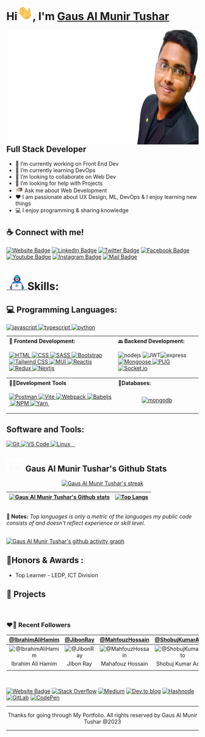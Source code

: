 <h1> Hi<img alt="Hi, I am Gaus Al Munir Tushar" src="./assets/hi.gif" width="40">, I'm <a href="https://gausalmunirtushar.me">Gaus Al Munir Tushar</a> </h1>
<img src="./assets/cover-photo.png" width="500" height="300" title="Gaus Al Munir Tushar" alt="Gaus Al Munir Tushar" align="right">
<h2>Full Stack Developer</h2>

-   🔭 I’m currently working on Front End Dev
-   🌱 I’m currently learning DevOps
-   👯 I’m looking to collaborate on Web Dev
-   🤔 I’m looking for help with Projects
-   <img alt="Message Me" src="./assets/message.gif" width="20"> Ask me about Web Development
-   ❤️ I am passionate about UX Design, ML, DevOps & I enjoy learning new things
-   💻 I enjoy programming & sharing knowledge

## :coffee: Connect with me! <br>

[![Website Badge](https://img.shields.io/badge/WebSite-000000?style=for-the-badge&logo=WebStorm&logoColor=white)](https://gausalmunirtushar.me/)
[![Linkedin Badge](https://img.shields.io/badge/LinkedIn-0077B5?style=for-the-badge&logo=linkedin&logoColor=white)](https://www.linkedin.com/in/gausalmunirtushar)
[![Twitter Badge](https://img.shields.io/badge/Twitter-1DA1F2?style=for-the-badge&logo=twitter&logoColor=white)](https://twitter.com/GausAlMunirTushar)
[![Facebook Badge](https://img.shields.io/badge/Facebook-1877F2?style=for-the-badge&logo=facebook&logoColor=white)](https://facebook.com/GausAlMunirTusharPro)
[![Youtube Badge](https://img.shields.io/badge/YouTube-FF0000?style=for-the-badge&logo=youtube&logoColor=white)](https://youtube.com/GausAlMunirTushar)
[![Instagram Badge](https://img.shields.io/badge/Instagram-E4405F?style=for-the-badge&logo=instagram&logoColor=white)](https://instagram.com/GausAlMunirTushar)
[![Mail Badge](https://img.shields.io/badge/Gmail-D14836?style=for-the-badge&logo=gmail&logoColor=white)](mailto:gausalmunirtushar@gmail.com)

# <img alt="Developer Gif" src="./assets/developer.gif" width="55"/>Skills:

## 💻 Programming Languages:

<p align="left">
 <a href="https://javascript.info" target="_blank"> <img src="https://img.shields.io/badge/javascript-%23323330.svg?style=for-the-badge&logo=javascript&logoColor=%23F7DF1E" alt="javascript"/> </a>
  <a href="https://www.typescriptlang.org/" target="_blank"> <img src="https://img.shields.io/badge/typescript-%23007ACC.svg?style=for-the-badge&logo=typescript&logoColor=white" alt="typescript" /> </a>
<a href="https://www.python.org" target="_blank"> <img src="https://img.shields.io/badge/python-3670A0?style=for-the-badge&logo=python&logoColor=ffdd54" alt="python" /> </a>
 </p>

<table align="center">
   <tr align="left">
    <th> <b>🚶 Frontend Development: </b></th> 
    <th> <b>🔙 Backend Development: </b></th>
   </tr>
  <tr>
    <td>
     <p align=""> <a href="" target="_blank"> <img src="https://img.shields.io/badge/html5-%23E34F26.svg?style=for-the-badge&logo=html5&logoColor=white" alt="HTML"/> </a> 
     <a href="" target="_blank"> <img src="https://img.shields.io/badge/css3-%231572B6.svg?style=for-the-badge&logo=css3&logoColor=white" alt="CSS"/> </a> 
     <a href="" target="_blank"> <img src="https://img.shields.io/badge/SASS-hotpink.svg?style=for-the-badge&logo=SASS&logoColor=white" alt="SASS"/> </a> 
     <a href="" target="_blank"> <img src="https://img.shields.io/badge/bootstrap-%23563D7C.svg?style=for-the-badge&logo=bootstrap&logoColor=white" alt="Bootstrap"/> </a> 
     <a href="" target="_blank"> <img src="https://img.shields.io/badge/tailwindcss-%2338B2AC.svg?style=for-the-badge&logo=tailwind-css&logoColor=white" alt="Tailwind CSS"/> </a> 
     <a href="" target="_blank"> <img src="https://img.shields.io/badge/MUI-%230081CB.svg?style=for-the-badge&logo=mui&logoColor=white" alt="MUI"/> </a> 
     <a href="" target="_blank"> <img src="https://img.shields.io/badge/react-%2320232a.svg?style=for-the-badge&logo=react&logoColor=%2361DAFB" alt="Reactjs"/> </a> 
     <a href="" target="_blank"> <img src="https://img.shields.io/badge/redux-%23593d88.svg?style=for-the-badge&logo=redux&logoColor=white" alt="Redux"/> </a><a href="https://nextjs.com" target="_blank"> <img src="https://img.shields.io/badge/Next-black?style=for-the-badge&logo=next.js&logoColor=white" alt="Nextjs"/> </a>  
    </p>
   </td>
      <td>
          <p align=""><img src="https://img.shields.io/badge/node.js-6DA55F?style=for-the-badge&logo=node.js&logoColor=white" alt="nodejs"/> <img src="https://img.shields.io/badge/JWT-black?style=for-the-badge&logo=JSON%20web%20tokens" alt="JWT"/><img src="https://img.shields.io/badge/express.js-%23404d59.svg?style=for-the-badge&logo=express&logoColor=%2361DAFB" alt="express" /><a href="https://Mongoosejs.com" target="_blank"> <img src="https://img.shields.io/badge/Mongoose-%23D90007.svg?style=for-the-badge&logo=Mega&logoColor=white" alt="Mongoose" /> </a><a href="https://Pugjs.com" target="_blank"> <img src="https://img.shields.io/badge/Pug-FFF?style=for-the-badge&logo=pug&logoColor=A86454" alt="PUG" /> </a><a href="https://socket.io" target="_blank"> <img src="https://img.shields.io/badge/Socket.io-black?style=for-the-badge&logo=socket.io&badgeColor=0101014" alt="Socket.io" /> </a>  </p>
      </td>
   </tr>
   <tr align="left">
        <th><b>👨‍💻Development Tools</b></th>
        <th> <b>📱Databases: </b></th>
   </tr>
  <tr>
    <td>
            <p align=""> 
            <a href="https://vitejs.com" target="_blank"> <img src="https://img.shields.io/badge/Postman-FF6C37?style=for-the-badge&logo=postman&logoColor=white" alt="Postman" /> </a> 
            <a href="https://postman.com" target="_blank"> <img src="https://img.shields.io/badge/vite-%23646CFF.svg?style=for-the-badge&logo=vite&logoColor=white" alt="Vite" /> </a> <a href="https://webpack.com" target="_blank"> <img src="https://img.shields.io/badge/webpack-%238DD6F9.svg?style=for-the-badge&logo=webpack&logoColor=black" alt="Webpack" /> </a> <a href="https://babeljs.com" target="_blank"> <img src="https://img.shields.io/badge/Babel-F9DC3e?style=for-the-badge&logo=babel&logoColor=black" alt="Babeljs" /> </a> <a href="https://eslint.com" target="_blank"> <img src="https://img.shields.io/badge/ESLint-4B3263?style=for-the-badge&logo=eslint&logoColor=white" alt="" /> </a> <a href="https://npmjs.com" target="_blank"> <img src="https://img.shields.io/badge/NPM-%23000000.svg?style=for-the-badge&logo=npm&logoColor=white" alt="NPM" /> </a> <a href="https://yarn.com" target="_blank"> <img src="https://img.shields.io/badge/yarn-%232C8EBB.svg?style=for-the-badge&logo=yarn&logoColor=white" alt="Yarn" /> </a> 
            <a href="https://.com" target="_blank"> <img src="" alt="" /> </a> 
         </p>
    </td>
    <td>
          <p align="center">
            <a href="https://www.mongodb.com/" target="_blank"> <img src="https://img.shields.io/badge/MongoDB-%234ea94b.svg?style=for-the-badge&logo=mongodb&logoColor=white" alt="mongodb" /> </a>
        </p>
    </td>
 </tr>
 
  
 </table>


##  Software and Tools:
<p align="left"> <a href="https://git-scm.com" target="_blank"> <img src="https://img.shields.io/badge/git-%23F05033.svg?style=for-the-badge&logo=git&logoColor=white" alt="Git" /> </a><a href="https://vscode.coom" target="_blank"> <img src="https://img.shields.io/badge/Visual%20Studio%20Code-0078d7.svg?style=for-the-badge&logo=visual-studio-code&logoColor=white" alt="VS Code" /> </a><a href="https://linux.org" target="_blank"> <img src="https://img.shields.io/badge/Linux-FCC624?style=for-the-badge&logo=linux&logoColor=black " alt="Linux" /> </a><a href="https://" target="_blank"> <img src=" " alt="" /> </a><a href="https://" target="_blank"> <img src=" " alt="" /> </a><a href="https://" target="_blank"> <img src=" " alt="" /> </a>     
</p>
 
## <img src="./assets/chart.gif" width="45"> Gaus Al Munir Tushar's Github Stats 
<p align="center">
<a href="https://github.com/GausAlMunirTushar/github-readme-streak-stats">
<img title="🔥 Get streak stats for your profile at git.io/streak-stats" alt="Gaus Al Munir Tushar's streak" src="https://github-readme-streak-stats.herokuapp.com/?user=GausAlMunirTushar&theme=black-ice&hide_border=true&stroke=0000&background=060A0CD0"/></a>

</p>

| [![Gaus Al Munir Tushar's Github stats](https://github-readme-stats.vercel.app/api?username=GausAlMunirTushar&theme=react&show_icons=true&hide=prs&hide_border=true&bg_color=0D1117)](https://github.com/GausAlMunirTushar) | [![Top Langs](https://github-readme-stats.vercel.app/api/top-langs/?username=GausAlMunirTushar&layout=compact&theme=react&color=5BCDEC&hide_border=true&bg_color=0D1117)](https://github.com/GausAlMunirTushar) |
| --------------------------------------------------------------------------------------------------------------------------------------------------------------------------------------------------------------------------- | --------------------------------------------------------------------------------------------------------------------------------------------------------------------------------------------------------------- |

<br/>
<b>📓 Notes:</b> <i>Top languages is only a metric of the languages my public code consists of and doesn't reflect experience or skill level.</i>
<br/>
<br>

[![Gaus Al Munir Tushar's github activity graph](https://activity-graph.herokuapp.com/graph?username=GausAlMunirTushar&theme=react-dark&hide_border=true)](https://github.com/GausAlMunirTushar/github-readme-activity-graph)

## 🏅Honors & Awards :

- Top Learner - LEDP, ICT Division

## 🚀 Projects

<br>

<!-- ## Education:
1. Diploma in Computer Science and Technology,
Rangpur Polytechnic Institute
Rangpur, Bangladesh
1. SSC in Computer Technology,
Jatir Pita Bangabandhu Govt. High School
Gazipur, Bangladesh -->

### ❤️‍🔥 Recent Followers

|          [@IbrahimAliHamim](https://github.com/IbrahimAliHamim)           |              [@JibonRay](https://github.com/JibonRay)              |           [@MahfouzHossain](https://github.com/MahfouzHossain)           |         [@ShobujKumarAditto](https://github.com/Shobujkumaraditto)          |
| :-----------------------------------------------------------------------: | :----------------------------------------------------------------: | :----------------------------------------------------------------------: | :-------------------------------------------------------------------------: |
| ![@IbrahimAliHamim](https://avatars.githubusercontent.com/u/87495140?v=4) | ![@JibonRay](https://avatars.githubusercontent.com/u/87613070?v=4) | ![@MahfouzHossain](https://avatars.githubusercontent.com/u/87492349?v=4) | ![@ShobujKumarAditto](https://avatars.githubusercontent.com/u/87502706?v=4) |
|                             Ibrahim Ali Hamim                             |                             Jibon Ray                              |                             Mahafouz Hossain                             |                             Shobuj Kumar Addito                             |
|                                                                           |                                                                    |                                                                          |                                                                             |

 <br>

[![Website Badge](https://img.shields.io/badge/Personal%20Blog-000000?style=for-the-badge&logo=WebStorm&logoColor=white)](https://blog.gausalmunirtushar.me/) [![Stack Overflow](https://img.shields.io/badge/-Stackoverflow-000000?style=for-the-badge&logo=stack-overflow&logoColor=white)](https://stackoverflow.com/users/13123317/gaus-al-munir-tushar)
[![Medium](https://img.shields.io/badge/Medium-12100E?style=for-the-badge&logo=medium&logoColor=white)](https://medium.com/@GausAlMunirTushar) [![Dev.to blog](https://img.shields.io/badge/dev.to-0A0A0A?style=for-the-badge&logo=dev.to&logoColor=white)](https://dev.to/GausAlMunirTushar) [![Hashnode](https://img.shields.io/badge/Hashnode-000000?style=for-the-badge&logo=hashnode&logoColor=white)](https://gausalmunirtushar.hashnode.dev/) [![GitLab](https://img.shields.io/badge/GitLab-000000?style=for-the-badge&logo=gitlab&logoColor=white)](https://gitlab.com/GausAlMunirTushar) [![CodePen](https://img.shields.io/badge/Codepen-000000?style=for-the-badge&logo=codepen&logoColor=white)](https://codepen.io/gausalmunirtushar)

<hr>
<p align="center">Thanks for going through My Portfolio. All rights reserved by Gaus Al Munir Tushar @2023</p>
<hr>